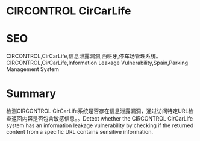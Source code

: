 # CIRCONTROL CirCarLife
# SEO
CIRCONTROL,CirCarLife,信息泄露漏洞,西班牙,停车场管理系统。CIRCONTROL,CirCarLife,Information Leakage Vulnerability,Spain,Parking Management System
# Summary
检测CIRCONTROL CirCarLife系统是否存在信息泄露漏洞，通过访问特定URL检查返回内容是否包含敏感信息。。Detect whether the CIRCONTROL CirCarLife system has an information leakage vulnerability by checking if the returned content from a specific URL contains sensitive information.
